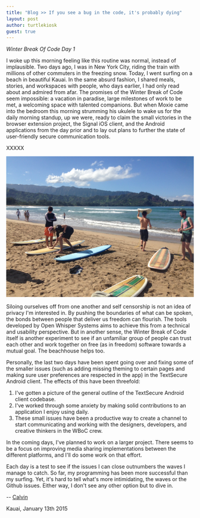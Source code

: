 ```yaml
---
title: "Blog >> If you see a bug in the code, it's probably dying"
layout: post
author: turtlekiosk
guest: true
---
```


*Winter Break Of Code Day 1*

I woke up this morning feeling like this routine was normal, instead of implausible.
Two days ago, I was in New York City, riding the train with millions of other commuters
in the freezing snow. Today, I went surfing on a beach in beautiful Kauai. In the same
absurd fashion, I shared meals, stories, and workspaces with people, who days earlier,
I had only read about and admired from afar. The promises of the Winter Break of Code
seem impossible: a vacation in paradise, large milestones of work to be met, a welcoming
space with talented companions. But when Moxie came into the bedroom this morning strumming
his ukulele to wake us for the daily morning standup, up we were, ready to claim the small
victories in the browser extension project, the Signal iOS client, and the Android applications
from the day prior and to lay out plans to further the state of user-friendly secure
communication tools.

XXXXX

<img src="/blog/images/beachday2.jpg" class="nice"/>

Siloing ourselves off from one another and self censorship is not an idea of privacy I'm
interested in. By pushing the boundaries of what can be spoken, the bonds between people
that deliver us freedom can flourish. The tools developed by Open Whisper Systems aims to
achieve this from a technical and usability perspective. But in another sense, the Winter
Break of Code itself is another experiment to see if an unfamiliar group of people can
trust each other and work together on free (as in freedom) software towards a mutual goal.
The beachhouse helps too.

Personally, the last two days have been spent going over and fixing some of the smaller
issues (such as adding missing theming to certain pages and making sure user preferences
are respected in the app) in the TextSecure Android client. The effects of this have been
threefold:

1. I've gotten a picture of the general outline of the TextSecure Android client codebase.
2. I've worked through some anxiety by making solid contributions to an application I enjoy using daily.
3. These small issues have been a productive way to create a channel to start communicating and working with the designers, developers, and creative thinkers in the WBoC crew.

In the coming days, I've planned to work on a larger project. There seems to be a focus
on improving media sharing implementations between the different platforms, and I'll do
some work on that effort.

Each day is a test to see if the issues I can close outnumbers the waves I manage to catch.
So far, my programming has been more successful than my surfing. Yet, it's hard to tell
what's more intimidating, the waves or the Github issues. Either way, I don't see any other
option but to dive in.

-- [Calvin](https://twitter.com/turtlekiosk)

Kauai, January 13th 2015
